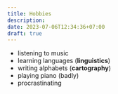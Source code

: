 ```yaml
---
title: Hobbies
description: 
date: 2023-07-06T12:34:36+07:00
draft: true
---
```


- listening to music
- learning languages (**linguistics**)
- writing alphabets (**cartography**)
- playing piano (badly)
- procrastinating
